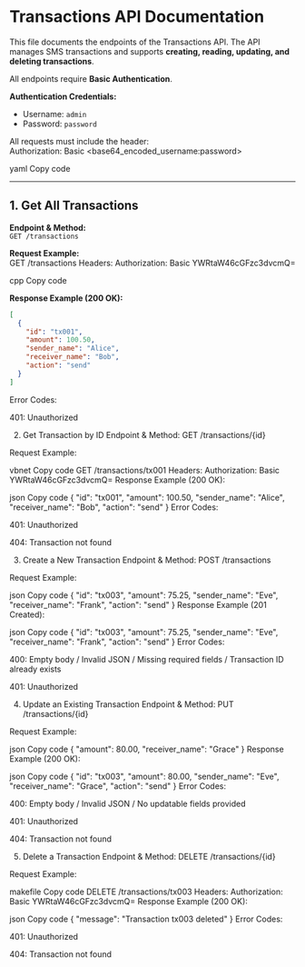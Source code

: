 # Transactions API Documentation

This file documents the endpoints of the Transactions API. The API manages SMS transactions and supports **creating, reading, updating, and deleting transactions**.  

All endpoints require **Basic Authentication**.

**Authentication Credentials:**  
- Username: `admin`  
- Password: `password`  

All requests must include the header:  
Authorization: Basic <base64_encoded_username:password>

yaml
Copy code

---

## 1. Get All Transactions

**Endpoint & Method:**  
`GET /transactions`

**Request Example:**  
GET /transactions
Headers:
Authorization: Basic YWRtaW46cGFzc3dvcmQ=

cpp
Copy code

**Response Example (200 OK):**  
```json
[
  {
    "id": "tx001",
    "amount": 100.50,
    "sender_name": "Alice",
    "receiver_name": "Bob",
    "action": "send"
  }
]
```
Error Codes:

401: Unauthorized

2. Get Transaction by ID
Endpoint & Method:
GET /transactions/{id}

Request Example:

vbnet
Copy code
GET /transactions/tx001
Headers:
Authorization: Basic YWRtaW46cGFzc3dvcmQ=
Response Example (200 OK):

json
Copy code
{
  "id": "tx001",
  "amount": 100.50,
  "sender_name": "Alice",
  "receiver_name": "Bob",
  "action": "send"
}
Error Codes:

401: Unauthorized

404: Transaction not found

3. Create a New Transaction
Endpoint & Method:
POST /transactions

Request Example:

json
Copy code
{
  "id": "tx003",
  "amount": 75.25,
  "sender_name": "Eve",
  "receiver_name": "Frank",
  "action": "send"
}
Response Example (201 Created):

json
Copy code
{
  "id": "tx003",
  "amount": 75.25,
  "sender_name": "Eve",
  "receiver_name": "Frank",
  "action": "send"
}
Error Codes:

400: Empty body / Invalid JSON / Missing required fields / Transaction ID already exists

401: Unauthorized

4. Update an Existing Transaction
Endpoint & Method:
PUT /transactions/{id}

Request Example:

json
Copy code
{
  "amount": 80.00,
  "receiver_name": "Grace"
}
Response Example (200 OK):

json
Copy code
{
  "id": "tx003",
  "amount": 80.00,
  "sender_name": "Eve",
  "receiver_name": "Grace",
  "action": "send"
}
Error Codes:

400: Empty body / Invalid JSON / No updatable fields provided

401: Unauthorized

404: Transaction not found

5. Delete a Transaction
Endpoint & Method:
DELETE /transactions/{id}

Request Example:

makefile
Copy code
DELETE /transactions/tx003
Headers:
Authorization: Basic YWRtaW46cGFzc3dvcmQ=
Response Example (200 OK):

json
Copy code
{
  "message": "Transaction tx003 deleted"
}
Error Codes:

401: Unauthorized

404: Transaction not found

